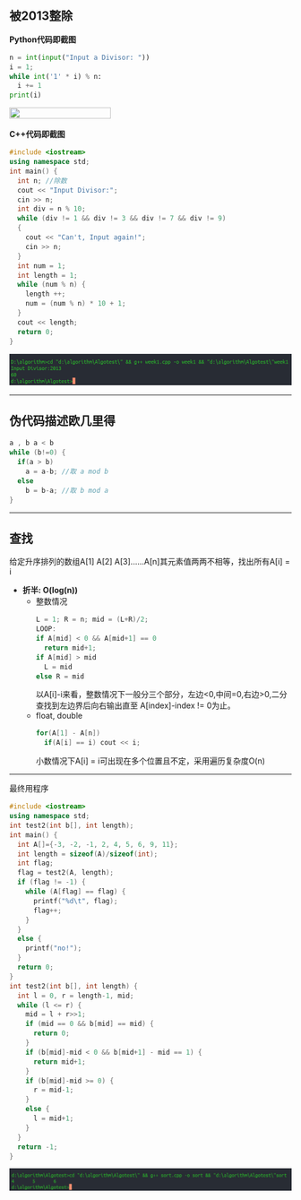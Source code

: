 ## 被2013整除
**Python代码即截图**
``` Python
n = int(input("Input a Divisor: "))
i = 1;
while int('1' * i) % n:
  i += 1 
print(i)
```
<image src="./python_result.png" width="60%" height="15%">

__C++代码即截图__
``` C++
#include <iostream>
using namespace std;
int main() {
  int n; //除数
  cout << "Input Divisor:";
  cin >> n;
  int div = n % 10;
  while (div != 1 && div != 3 && div != 7 && div != 9)
  {
    cout << "Can't, Input again!";
    cin >> n;
  }
  int num = 1;
  int length = 1;
  while (num % n) {
    length ++;
    num = (num % n) * 10 + 1;
  }
  cout << length;
  return 0;
}
```
![C++结果](./cpp_result.png)

- - -
## 伪代码描述欧几里得
``` C++
a , b a < b
while (b!=0) {
  if(a > b)
    a = a-b; //取 a mod b
  else
    b = b-a; //取 b mod a
}
```
- - -
## 查找
给定升序排列的数组A[1] A[2] A[3]......A[n]其元素值两两不相等，找出所有A[i] = i
+ **折半:  O(log(n))**
  + 整数情况
    ``` C++
    L = 1; R = n; mid = (L+R)/2;
    LOOP:
    if A[mid] < 0 && A[mid+1] == 0
      return mid+1;
    if A[mid] > mid
      L = mid
    else R = mid
    ```
    以A[i]-i来看，整数情况下一般分三个部分，左边<0,中间=0,右边>0,二分查找到左边界后向右输出直至 A[index]-index != 0为止。
  + float, double
    ``` C++
    for(A[1] - A[n]) 
      if(A[i] == i) cout << i;
    ```
    小数情况下A[i] = i可出现在多个位置且不定，采用遍历复杂度O(n)
* * *
最终用程序
``` C++
#include <iostream>
using namespace std;
int test2(int b[], int length);
int main() {
  int A[]={-3, -2, -1, 2, 4, 5, 6, 9, 11};
  int length = sizeof(A)/sizeof(int);
  int flag;
  flag = test2(A, length);
  if (flag != -1) {
    while (A[flag] == flag) {
      printf("%d\t", flag);
      flag++;
    }  
  }
  else {
    printf("no!");
  }
  return 0;
}
int test2(int b[], int length) {
  int l = 0, r = length-1, mid;
  while (l <= r) {
    mid = l + r>>1;
    if (mid == 0 && b[mid] == mid) {
      return 0;
    }
    if (b[mid]-mid < 0 && b[mid+1] - mid == 1) {
      return mid+1;
    }
    if (b[mid]-mid >= 0) {
      r = mid-1;
    } 
    else {
      l = mid+1;
    }
  }
  return -1; 
}
```
![sort结果](./sort.png)